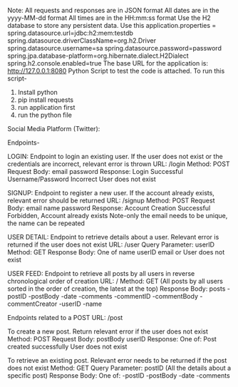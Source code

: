 Note:
All requests and responses are in JSON format
All dates are in the yyyy-MM-dd format
All times are in the HH:mm:ss format 
Use the H2 database to store any persistent data. Use this application.properties = spring.datasource.url=jdbc:h2:mem:testdb
                                                                                    spring.datasource.driverClassName=org.h2.Driver
                                                                                    spring.datasource.username=sa
                                                                                    spring.datasource.password=password
                                                                                    spring.jpa.database-platform=org.hibernate.dialect.H2Dialect
                                                                                    spring.h2.console.enabled=true
The base URL for the application is: http://127.0.0.1:8080
Python Script to test the code is attached. To run this script-
1. Install python
2. pip install requests
3. run application first
4. run the python file

Social Media Platform (Twitter):

Endpoints-
 
LOGIN: Endpoint to login an existing user. If the user does not exist or the credentials are incorrect, relevant error is thrown
URL: /login
Method: POST
Request Body: email <str> 
          password <str>
Response:<One of the following Messages>
Login Successful
Username/Password Incorrect
User does not exist


SIGNUP: Endpoint to register a new user. If the account already exists, relevant error should be returned
URL: /signup
Method: POST
Request Body: email <str>
             name <str> 
          	password <str>
Response: <One of the following Messages>
Account Creation Successful
Forbidden, Account already exists 
Note-only the email needs to be unique, the name can be repeated

USER DETAIL: Endpoint to retrieve details about a user. Relevant error is returned if the user does not exist
URL: /user
Query Parameter: userID
Method: GET
Response Body: One of
             name <str>
             userID <int>
             email <str>
           or
             User does not exist


USER FEED: Endpoint to retrieve all posts by all users in reverse chronological order of creation
URL: /
Method: GET
(All posts by all users sorted in the order of creation, the latest at the top)
Response Body: posts <object>
                                -postID <int>
                                -postBody <string>
                                -date<date>
                                -comments <object>
                                         -commentID<int>
                                         -commentBody<string>
                                         -commentCreator<Object>
                                                 -userID<int>
                                                 -name<str>


Endpoints related to a POST
URL: /post

To create a new post. Return relevant error if the user does not exist
Method: POST 
Request Body: postBody<string>
userID<int>
Response: One of:
Post created successfully
User does not exist

To retrieve an existing post. Relevant error needs to be returned if the post does not exist
Method: GET
Query Parameter: postID
(All the details about a specific post)
Response Body: One of:
<objects>
                                -postID <int>
                                -postBody <string>
                                -date<date>
                                -comments <object>
                                         -commentID<int>
                                         -commentBody<string>
                                         -commentCreator<Object>
                                                 -userID<int>
                                                 -name<str>
Post does not exist


To edit an existing post. Relevant error needs to be returned if the post does not exist
Method: PATCH
Request Body:
postBody<str>
postID<int>
Response Body: One of
Post edited successfully
Post does not exist

To delete a post. Relevant error needs to be returned if the post does not exist
Method: DELETE
Query Parameter: postID<int>
Response: One of:
Post deleted
Post does not exist


Endpoints related to comments on a post
URL: /comment

To create a new comment. Relevant error needs to be returned if the post does not exist
Method: POST 
Request Body: commentBody<string>
	postID<int>
	userID<int>
Response: One of:
Comment created successfully
User does not exist
Post does not exist

To retrieve an existing comment. Relevant error needs to be returned if the comment does not exist
Method: GET
Request Param: commentID<int>
Response Body: One of:
<object>
                                -commentID<int>
                                -commentBody<string>
		                            -commentCreator<Object>
                                                 -userID<int>
                                                 -name<str>
Comment does not exist
                                         
To edit an existing comment. Relevant error needs to be returned if the comment does not exist
Method: PATCH
Request Body:
commentBody<str>
commentID<int>
Response Body: One of
Comment edited successfully
Comment does not exist

To delete an existing comment.  Relevant error needs to be returned if the comment does not exist
Method: DELETE
Query Parameter: commentID<int>
Response Body: One of
Comment deleted
Comment does not exist


ALL USERS: Endpoint to show details about all the existing users
URL: /users
Method: GET
Response:<Object>
             -name <str>
            -userID <int>
            -email <str>
            -posts <object>

